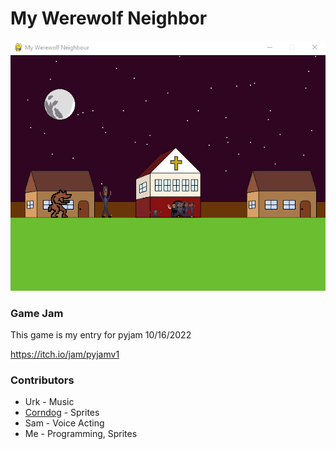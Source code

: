 # My Werewolf Neighbor

<img src="teaser.png" width="640px">

### Game Jam

This game is my entry for pyjam 10/16/2022

https://itch.io/jam/pyjamv1

### Contributors

- Urk - Music
- [Corndog](https://www.instagram.com/condor__k/) - Sprites
- Sam - Voice Acting
- Me - Programming, Sprites
